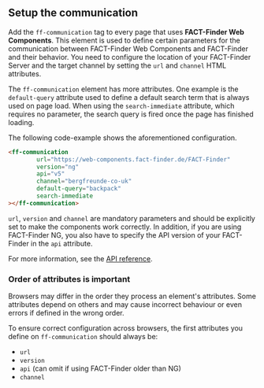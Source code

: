 ## Setup the communication
Add the `ff-communication` tag to every page that uses **FACT-Finder Web Components**.
This element is used to define certain parameters for the communication between FACT-Finder Web Components and FACT-Finder and their behavior.
You need to configure the location of your FACT-Finder Server and the target channel by setting the `url` and `channel` HTML attributes.

The `ff-communication` element has more attributes.
One example is the `default-query` attribute used to define a default search term that is always used on page load.
When using the `search-immediate` attribute, which requires no parameter, the search query is fired once the page has finished loading.

The following code-example shows the aforementioned configuration.

```html
<ff-communication
        url="https://web-components.fact-finder.de/FACT-Finder"
        version="ng"
        api="v5"
        channel="bergfreunde-co-uk"
        default-query="backpack"
        search-immediate
></ff-communication>
```
`url`, `version` and `channel` are mandatory parameters and should be explicitly set to make the components work correctly.
In addition, if you are using FACT-Finder NG, you also have to specify the API version of your FACT-Finder in the `api` attribute.

For more information, see the [API reference](/api/4.x/ff-communication#tab=api).


### Order of attributes is important

Browsers may differ in the order they process an element's attributes.
Some attributes depend on others and may cause incorrect behaviour or even errors if defined in the wrong order.

To ensure correct configuration across browsers, the first attributes you define on `ff-communication` should always be:

- `url`
- `version`
- `api` (can omit if using FACT-Finder older than NG)
- `channel`
